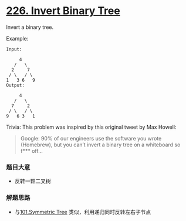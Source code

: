 # [226. Invert Binary Tree](https://leetcode.com/problems/invert-binary-tree/)

Invert a binary tree.

Example:

```
Input:

     4
   /   \
  2     7
 / \   / \
1   3 6   9
Output:

     4
   /   \
  7     2
 / \   / \
9   6 3   1

```

Trivia:
This problem was inspired by this original tweet by Max Howell:

> Google: 90% of our engineers use the software you wrote (Homebrew), but you can’t invert a binary tree on a whiteboard so f*** off...

### 题目大意

- 反转一颗二叉树

### 解题思路

- 与[101.Symmetric Tree](https://github.com/rosenlo/leetcode/tree/master/topics/0101.SymmetricTree) 类似，利用递归同时反转左右子节点
